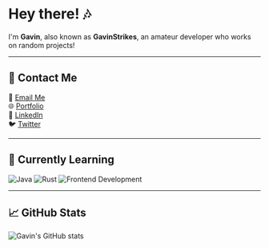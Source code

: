 # Hey there! 🎶

I'm **Gavin**, also known as **GavinStrikes**, an amateur developer who works on random projects!

---

## 🚀 Contact Me
📧 [Email Me](mailto:contact@gavinstrikes.wtf)  
🌐 [Portfolio](https://gavinstrikes.wtf/)  
💼 [LinkedIn](https://www.linkedin.com/in/yourlinkedin)  
🐦 [Twitter](https://twitter.com/yourtwitter)  

---

## 🌱 Currently Learning
![Java](https://img.shields.io/badge/-Java-007396?logo=java&logoColor=white&style=flat)
![Rust](https://img.shields.io/badge/-Rust-000000?logo=rust&logoColor=white&style=flat)
![Frontend Development](https://img.shields.io/badge/-Frontend%20Development-61DAFB?logo=react&logoColor=white&style=flat)

---

## 📈 GitHub Stats
![Gavin's GitHub stats](https://github-readme-stats.vercel.app/api?username=GavinStrikes&show_icons=true&theme=radical)
